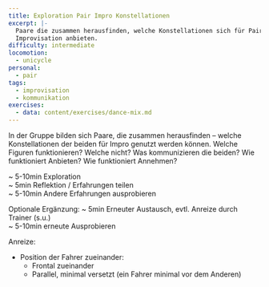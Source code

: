 ```yaml
---
title: Exploration Pair Impro Konstellationen
excerpt: |-
  Paare die zusammen herausfinden, welche Konstellationen sich für Pair
  Improvisation anbieten.
difficulty: intermediate
locomotion:
  - unicycle
personal:
  - pair
tags:
  - improvisation
  - kommunikation
exercises:
  - data: content/exercises/dance-mix.md
---
```


In der Gruppe bilden sich Paare, die zusammen herausfinden – welche
Konstellationen der beiden für Impro genutzt werden können. Welche Figuren
funktionieren? Welche nicht? Was kommunizieren die beiden? Wie funktioniert
Anbieten? Wie funktioniert Annehmen?

\~ 5-10min Exploration<br>
\~ 5min Reflektion / Erfahrungen teilen<br>
\~ 5-10min Andere Erfahrungen ausprobieren<br>

Optionale Ergänzung:
\~ 5min Erneuter Austausch, evtl. Anreize durch Trainer (s.u.)<br>
\~ 5-10min erneute Ausprobieren

Anreize:

* Position der Fahrer zueinander:
  * Frontal zueinander
  * Parallel, minimal versetzt (ein Fahrer minimal vor dem Anderen)
